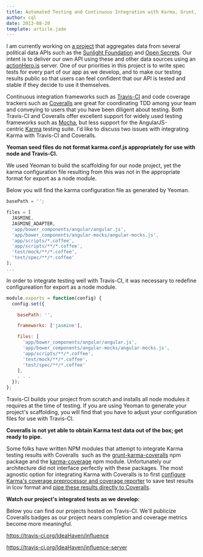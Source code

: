 ```yaml
---
title: Automated Testing and Continuous Integration with Karma, Grunt, and Travis C-I
author: cql
date: 2013-08-20
template: article.jade
---
```


I am currently working on <a title="Influence Project" href="https://github.com/IdeaHaven/influence/">a project</a> that aggregates data from several political data APIs such as the <a title="Sunlight Foundation" href="http://sunlightfoundation.com/">Sunlight Foundation</a> and <a title="Open Secrets" href="http://www.opensecrets.org/">Open Secrets</a>. Our intent is to deliver our own API using these and other data sources using an <a title="actionHero.js node server" href="http://actionherojs.com/">actionHero.js</a> server. One of our priorities in this project is to write spec tests for every part of our app as we develop, and to make our testing results public so that users can feel confident that our API is tested and stable if they decide to use it themselves.

<span class="more"></span>

Continuous integration frameworks such as <a title="Travis-CI" href="https://travis-ci.org/">Travis-CI</a> and code coverage trackers such as <a title="Coveralls" href="https://coveralls.io/">Coveralls</a> are great for coordinating TDD among your team and conveying to users that you have been diligent about testing. Both Travis-CI and Coveralls offer excellent support for widely used testing frameworks such as <a title="Mocha Testing Framework" href="http://visionmedia.github.io/mocha/">Mocha</a>, but less support for the AngularJS-centric <a title="Karma Testing Framework" href="http://karma-runner.github.io/0.10/index.html">Karma</a> testing suite. I'd like to discuss two issues with integrating Karma with Travis-CI and Coveralls.

<strong>Yeoman seed files do not format karma.conf.js appropriately for use with node and Travis-CI.</strong>

We used Yeoman to build the scaffolding for our node project, yet the karma configuration file resulting from this was not in the appropriate format for export as a node module.

Below you will find the karma configuration file as generated by Yeoman.

```javascript
basePath = '';

files = [
  JASMINE,
  JASMINE_ADAPTER,
  'app/bower_components/angular/angular.js',
  'app/bower_components/angular-mocks/angular-mocks.js',
  'app/scripts/*.coffee',
  'app/scripts/**/*.coffee',
  'test/mock/**/*.coffee',
  'test/spec/**/*.coffee'
];
...
```
In order to integrate testing well with Travis-CI, it was necessary to redefine configureation for export as a node module.
```javascript
module.exports = function(config) {
  config.set({

    basePath: '',

    frameworks: ['jasmine'],

    files: [
      'app/bower_components/angular/angular.js',
      'app/bower_components/angular-mocks/angular-mocks.js',
      'app/scripts/**/*.coffee',
      'test/mock/**/*.coffee',
      'test/spec/**/*.coffee'
    ],
    . . .
  });
};
```

Travis-CI builds your project from scratch and installs all node modules it requires at the time of testing. If you are using Yeoman to generate your project's scaffolding, you will find that you have to adjust your configuration files for use with Travis-CI.

<b>Coveralls is not yet able to obtain Karma test data out of the box; get ready to pipe.</b>

Some folks have written NPM modules that attempt to integrate Karma testing results with Coveralls  such as the <a title="grunt-karma-coveralls npm module." href="https://npmjs.org/package/grunt-karma-coveralls">grunt-karma-coveralls</a> npm package and the <a title="karma-coverage npm package" href="https://npmjs.org/package/karma-coverage">karma-coverage</a> npm module. Unfortunately our architecture did not interface perfectly with these packages. The most agnostic option for integrating Karma with Coveralls is to first <a title="Karma official documentation: Coverage" href="http://karma-runner.github.io/0.8/config/coverage.html">configure Karma's coverage preprocessor and coverage reporter</a> to save test results in lcov format and <a title="Coveralls Documentation" href="https://npmjs.org/package/coveralls">pipe these results directly to Coveralls</a>.

<strong>Watch our project's integrated tests as we develop:</strong>

Below you can find our projects hosted on Travis-CI. We'll publicize Coveralls badges as our project nears completion and coverage metrics become more meaningful.

<a href="https://travis-ci.org/IdeaHaven/influence">https://travis-ci.org/IdeaHaven/influence</a>

<a href="https://travis-ci.org/IdeaHaven/influence-server">https://travis-ci.org/IdeaHaven/influence-server</a>